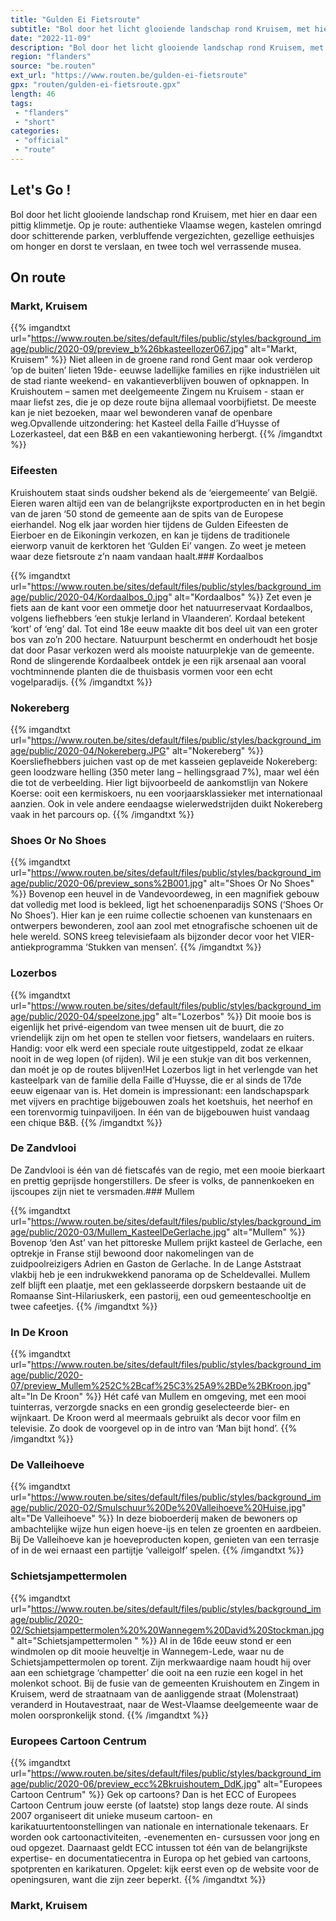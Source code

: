 ```yaml
---
title: "Gulden Ei Fietsroute"
subtitle: "Bol door het licht glooiende landschap rond Kruisem, met hier en daar een pittig klimmetje"
date: "2022-11-09"
description: "Bol door het licht glooiende landschap rond Kruisem, met hier en daar een pittig klimmetje"
region: "flanders"
source: "be.routen"
ext_url: "https://www.routen.be/gulden-ei-fietsroute"
gpx: "routen/gulden-ei-fietsroute.gpx"
length: 46
tags:
 - "flanders"
 - "short"
categories:
 - "official"
 - "route"
---
```


## Let's Go ! 

Bol door het licht glooiende landschap rond Kruisem, met hier en daar een pittig klimmetje. Op je route: authentieke Vlaamse wegen, kastelen omringd door schitterende parken, verbluffende vergezichten, gezellige eethuisjes om honger en dorst te verslaan, en twee toch wel verrassende musea.

## On route

### Markt, Kruisem

{{% imgandtxt url="https://www.routen.be/sites/default/files/public/styles/background_image/public/2020-09/preview_b%26bkasteellozer067.jpg" alt="Markt, Kruisem" %}}
Niet alleen in de groene rand rond Gent maar ook verderop ‘op de buiten’ lieten 19de- eeuwse ladellijke families en rijke industriëlen uit de stad riante weekend- en vakantieverblijven bouwen of opknappen. In Kruishoutem – samen met deelgemeente Zingem nu Kruisem - staan er maar liefst zes, die je op deze route bijna allemaal voorbijfietst. De meeste kan je niet bezoeken, maar wel bewonderen vanaf de openbare weg.Opvallende uitzondering: het Kasteel della Faille d’Huysse of Lozerkasteel, dat een B&B en een vakantiewoning herbergt.
{{% /imgandtxt %}}

### Eifeesten

Kruishoutem staat sinds oudsher bekend als de ‘eiergemeente’ van België. Eieren waren altijd een van de belangrijkste exportproducten en in het begin van de jaren ‘50 stond de gemeente aan de spits van de Europese eierhandel. Nog elk jaar worden hier tijdens de Gulden Eifeesten de Eierboer en de Eikoningin verkozen, en kan je tijdens de traditionele eierworp vanuit de kerktoren het ‘Gulden Ei’ vangen. Zo weet je meteen waar deze fietsroute z’n naam vandaan haalt.### Kordaalbos

{{% imgandtxt url="https://www.routen.be/sites/default/files/public/styles/background_image/public/2020-04/Kordaalbos_0.jpg" alt="Kordaalbos" %}}
Zet even je fiets aan de kant voor een ommetje door het natuurreservaat Kordaalbos, volgens liefhebbers ‘een stukje Ierland in Vlaanderen’. Kordaal betekent ‘kort’ of ‘eng’ dal. Tot eind 18e eeuw maakte dit bos deel uit van een groter bos van zo’n 200 hectare. Natuurpunt beschermt en onderhoudt het bosje dat door Pasar verkozen werd als mooiste natuurplekje van de gemeente. Rond de slingerende Kordaalbeek ontdek je een rijk arsenaal aan vooral vochtminnende planten die de thuisbasis vormen voor een echt vogelparadijs.
{{% /imgandtxt %}}

### Nokereberg

{{% imgandtxt url="https://www.routen.be/sites/default/files/public/styles/background_image/public/2020-04/Nokereberg.JPG" alt="Nokereberg" %}}
Koersliefhebbers juichen vast op de met kasseien geplaveide Nokereberg: geen loodzware helling (350 meter lang – hellingsgraad 7%), maar wel één die tot de verbeelding. Hier ligt bijvoorbeeld de aankomstlijn van Nokere Koerse: ooit een kermiskoers, nu een voorjaarsklassieker met internationaal aanzien. Ook in vele andere eendaagse wielerwedstrijden duikt Nokereberg vaak in het parcours op.
{{% /imgandtxt %}}

### Shoes Or No Shoes

{{% imgandtxt url="https://www.routen.be/sites/default/files/public/styles/background_image/public/2020-06/preview_sons%2B001.jpg" alt="Shoes Or No Shoes" %}}
Bovenop een heuvel in de Vandevoordeweg, in een magnifiek gebouw dat volledig met lood is bekleed, ligt het schoenenparadijs SONS (‘Shoes Or No Shoes’). Hier kan je een ruime collectie schoenen van kunstenaars en ontwerpers bewonderen, zool aan zool met etnografische schoenen uit de hele wereld. SONS kreeg televisiefaam als bijzonder decor voor het VIER-antiekprogramma ‘Stukken van mensen’.
{{% /imgandtxt %}}

### Lozerbos

{{% imgandtxt url="https://www.routen.be/sites/default/files/public/styles/background_image/public/2020-04/speelzone.jpg" alt="Lozerbos" %}}
Dit mooie bos is eigenlijk het privé-eigendom van twee mensen uit de buurt, die zo vriendelijk zijn om het open te stellen voor fietsers, wandelaars en ruiters. Handig: voor elk werd een speciale route uitgestippeld, zodat ze elkaar nooit in de weg lopen (of rijden). Wil je een stukje van dit bos verkennen, dan moét je op de routes blijven!Het Lozerbos ligt in het verlengde van het kasteelpark van de familie della Faille d’Huysse, die er al sinds de 17de eeuw eigenaar van is. Het domein is impressionant: een landschapspark met vijvers en prachtige bijgebouwen zoals het koetshuis, het neerhof en een torenvormig tuinpaviljoen. In één van de bijgebouwen huist vandaag een chique B&B.
{{% /imgandtxt %}}

### De Zandvlooi

De Zandvlooi is één van dé fietscafés van de regio, met een mooie bierkaart en prettig geprijsde hongerstillers. De sfeer is volks, de pannenkoeken en ijscoupes zijn niet te versmaden.### Mullem

{{% imgandtxt url="https://www.routen.be/sites/default/files/public/styles/background_image/public/2020-03/Mullem_KasteelDeGerlache.jpg" alt="Mullem" %}}
Bovenop ‘den Ast’ van het pittoreske Mullem prijkt kasteel de Gerlache, een optrekje in Franse stijl bewoond door nakomelingen van de zuidpoolreizigers Adrien en Gaston de Gerlache. In de Lange Aststraat vlakbij heb je een indrukwekkend panorama op de Scheldevallei. Mullem zelf blijft een plaatje, met een geklasseerde dorpskern bestaande uit de Romaanse Sint-Hilariuskerk, een pastorij, een oud gemeenteschooltje en twee cafeetjes.
{{% /imgandtxt %}}

### In De Kroon

{{% imgandtxt url="https://www.routen.be/sites/default/files/public/styles/background_image/public/2020-07/preview_Mullem%252C%2Bcaf%25C3%25A9%2BDe%2BKroon.jpg" alt="In De Kroon" %}}
Hét café van Mullem en omgeving, met een mooi tuinterras, verzorgde snacks en een grondig geselecteerde bier- en wijnkaart. De Kroon werd al meermaals gebruikt als decor voor film en televisie. Zo dook de voorgevel op in de intro van ‘Man bijt hond’.
{{% /imgandtxt %}}

### De Valleihoeve

{{% imgandtxt url="https://www.routen.be/sites/default/files/public/styles/background_image/public/2020-02/Smulschuur%20De%20Valleihoeve%20Huise.jpg" alt="De Valleihoeve" %}}
In deze bioboerderij maken de bewoners op ambachtelijke wijze hun eigen hoeve-ijs en telen ze groenten en aardbeien. Bij De Valleihoeve kan je hoeveproducten kopen, genieten van een terrasje of in de wei ernaast een partijtje ‘valleigolf’ spelen.
{{% /imgandtxt %}}

### Schietsjampettermolen 

{{% imgandtxt url="https://www.routen.be/sites/default/files/public/styles/background_image/public/2020-02/Schietsjampettermolen%20%20Wannegem%20David%20Stockman.jpg" alt="Schietsjampettermolen " %}}
Al in de 16de eeuw stond er een windmolen op dit mooie heuveltje in Wannegem-Lede, waar nu de Schietsjampettermolen op torent. Zijn merkwaardige naam houdt hij over aan een schietgrage ‘champetter’ die ooit na een ruzie een kogel in het molenkot schoot. Bij de fusie van de gemeenten Kruishoutem en Zingem in Kruisem, werd de straatnaam van de aanliggende straat (Molenstraat) veranderd in Houtavestraat, naar de West-Vlaamse deelgemeente waar de molen oorspronkelijk stond.
{{% /imgandtxt %}}

### Europees Cartoon Centrum

{{% imgandtxt url="https://www.routen.be/sites/default/files/public/styles/background_image/public/2020-06/preview_ecc%2Bkruishoutem_DdK.jpg" alt="Europees Cartoon Centrum" %}}
Gek op cartoons? Dan is het ECC of Europees Cartoon Centrum jouw eerste (of laatste) stop langs deze route. Al sinds 2007 organiseert dit unieke museum cartoon- en karikatuurtentoonstellingen van nationale en internationale tekenaars. Er worden ook cartoonactiviteiten, -evenementen en- cursussen voor jong en oud opgezet. Daarnaast geldt ECC intussen tot één van de belangrijkste expertise- en documentatiecentra in Europa op het gebied van cartoons, spotprenten en karikaturen. Opgelet: kijk eerst even op de website voor de openingsuren, want die zijn zeer beperkt.
{{% /imgandtxt %}}

### Markt, Kruisem


